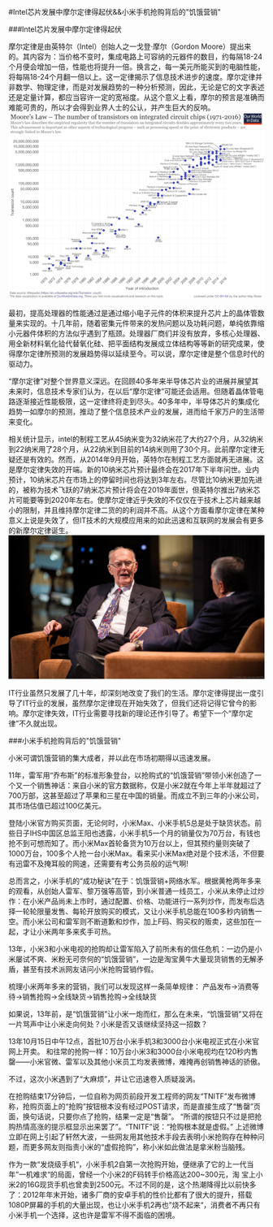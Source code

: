 #Intel芯片发展中摩尔定律得起伏&&小米手机抢购背后的"饥饿营销"

###Intel芯片发展中摩尔定律得起伏


摩尔定律是由英特尔（Intel）创始人之一戈登·摩尔（Gordon Moore）提出来的。其内容为：当价格不变时，集成电路上可容纳的元器件的数目，约每隔18-24个月便会增加一倍，性能也将提升一倍。换言之，每一美元所能买到的电脑性能，将每隔18-24个月翻一倍以上。这一定律揭示了信息技术进步的速度。摩尔定律并非数学、物理定律，而是对发展趋势的一种分析预测，因此，无论是它的文字表述还是定量计算，都应当容许一定的宽裕度。从这个意义上看，摩尔的预言是准确而难能可贵的，所以才会得到业界人士的公认，并产生巨大的反响。![Moore's_Law_Transistor_Count_1971-2016.png](https://github.com/bolonghuang/18342027/blob/gh-pages/images/Moore's_Law_Transistor_Count_1971-2016.png?raw=true)


最初，提高处理器的性能通过是通过缩小电子元件的体积来提升芯片上的晶体管数量来实现的。十几年前，随着密集元件带来的发热问题以及功耗问题，单纯依靠缩小元器件体积的方法似乎遇到了瓶颈。处理器厂商们并没有放弃，多核心处理器、用全新材料氧化铪代替氧化硅、把平面结构发展成立体结构等等新的研究成果，使得摩尔定律所预测的发展趋势得以延续至今。可以说，摩尔定律是整个信息时代的驱动力。


“摩尔定律”对整个世界意义深远。在回顾40多年来半导体芯片业的进展并展望其未来时，信息技术专家们认为，在以后“摩尔定律”可能还会适用。但随着晶体管电路逐渐接近性能极限，这一定律终将走到尽头。40多年中，半导体芯片的集成化趋势一如摩尔的预测，推动了整个信息技术产业的发展，进而给千家万户的生活带来变化。


相关统计显示，intel的制程工艺从45纳米变为32纳米花了大约27个月，从32纳米到22纳米用了28个月，从22纳米到目前的14纳米则用了30个月。此前摩尔定律无疑还是有效的。然而，从2014年9月开始，英特尔在制程工艺方面就再无进展。这是摩尔定律失效的开端。新的10纳米芯片预计最终会在2017年下半年问世。业内预计，10纳米芯片在市场上的停留时间也将达到3年左右。尽管比10纳米更加先进的，被称为技术飞跃的7纳米芯片预计将会在2019年面世，但英特尔推出7纳米芯片可能要等到2020年左右。使摩尔定律近乎失效的不仅仅在于技术上芯片越来越小的限制，并且维持摩尔定律二货的的利润并不高。从这个方面看摩尔定律在某种意义上说是失效了，但IT技术的大规模应用来的如此迅速和互联网的发展会有更多的新摩尔定律诞生。![20171114175244127[1].jpg](https://github.com/bolonghuang/18342027/blob/gh-pages/images/20171114175244127%5B1%5D.jpg?raw=true)

IT行业虽然只发展了几十年，却深刻地改变了我们的生活。摩尔定律得提出一度引导了IT行业的发展，虽然摩尔定律现在开始失效了，但我们还将记得它曾今的影响。摩尔定律失效，IT行业需要寻找新的理论还作引导了。希望下一个“摩尔定律”不久就出现。

###小米手机抢购背后的"饥饿营销"

小米可谓饥饿营销的集大成者，并以此在市场初期得以迅速发展。 

11年，雷军用“乔布斯”的标准形象登台，以抢购式的“饥饿营销”带领小米创造了一个又一个销售神话：来自小米的官方数据称，仅是小米2就在今年上半年就超过了700万部，这甚至超过了苹果和三星在中国的销量。而成立不到三年的小米公司，其市场估值已超过100亿美元。 

登陆小米官方购买页面，无论何时，小米Max、小米手机5总是处于缺货状态。前些日子IHS中国区总监王阳也透露，小米手机5一个月的销量仅为70万台，有钱也抢不到可想而知了。而小米Max首轮备货为10万台以上，但其预约量则突破了1000万台，100多个人抢一台小米Max。看来买小米Max绝对是个技术活，不但要有迅雷不及掩耳般的网速，还需要有考公务员般的运气啊! 


总而言之，小米手机的“成功秘诀”在于：饥饿营销+网络水军。根据黄枪两年多来的观看，从创始人雷军、黎万强等高管，到小米普通一线员工，小米从未停止过炒作：在小米产品尚未上市时，通过配置、价格、功能进行一系列炒作，而发布后选择一轮轮限量发售、每轮开放购买的模式，又让小米手机总能在100多秒内销售一空。而小米公司和雷军则不断道歉和炒作，加上F码、购买权的贩卖，这些加在一起，才让小米两年多来炙手可热。


13年，小米3和小米电视的抢购却让雷军陷入了前所未有的信任危机：一边仍是小米屡试不爽、米粉无可奈何的“饥饿营销”，一边是淘宝黄牛大量现货销售的无解矛盾，甚至有技术派网友诘问小米抢购营销作假。 

梳理小米两年多来的营销，我们可以发现这样一条简单规律：
产品发布→消费等待→销售抢购→全线缺货→销售抢购→全线缺货

如果说，13年前，是“饥饿营销”让小米一炮而红，那么在未来，“饥饿营销”又将在一片骂声中让小米走向何处？小米是否又该继续坚持这一招数？

13年10月15日中午12点，首批10万台小米手机3和3000台小米电视正式在小米官网上开卖。 
和往常的抢购一样：10万台小米3和3000台小米电视均在120秒内售罄——小米官微、雷军以及其他小米员工均发表微博，难掩再创销售神话的骄傲。 

不过，这次小米遇到了“大麻烦”，并让它迅速卷入质疑漩涡。

在抢购结束17分钟后，一位自称为网页前段开发工程师的网友“TNITF”发布微博称，抢购页面上的“抢购”按钮根本没有经过POST请求，而是直接生成了“售罄”页面，换句话说，只要你点了抢购，结果一定是“售罄”。 
“所谓的按钮只不过是把抢购热情高涨的提示框显示出来罢了”。“TNITF”说：“抢购根本就是虚假。” 
上述微博立即在网上引起了轩然大波，一些网友用其他技术手段去表明小米抢购存在种种问题，而更多网友则指责小米的“虚假抢购”，称小米如此做法是拿米粉当脑残。 


作为一款“发烧级手机“，小米手机2自第一次抢购开始，便继承了它的上一代当年”一机难求“的局面，曾经一个小米2的F码转手价格高达200~300元，淘 宝上小米2的16G现货手机也曾卖到2500元。不过不同的是，这个热潮降得比以前快多了：2012年年末开始，诸多厂商的安卓手机的性价比都有了很大的提升，搭载1080P屏幕的手机的大量出现，也让小米手机2再也”烧不起来“，消费者不再只有小米手机一个选择，这也许是雷军不得不面临的困境。




